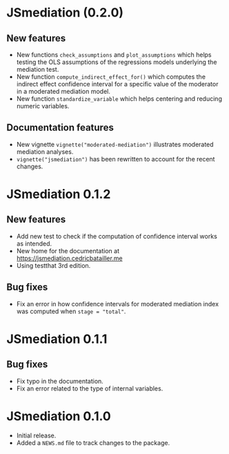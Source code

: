 # JSmediation (0.2.0)

## New features

* New functions `check_assumptions` and `plot_assumptions` which helps testing
  the OLS assumptions of the regressions models underlying the mediation test.
* New function `compute_indirect_effect_for()` which computes the indirect
  effect confidence interval for a specific value of the moderator in a 
  moderated mediation model.
* New function `standardize_variable` which helps centering and reducing numeric
  variables.
  
## Documentation features 

* New vignette `vignette("moderated-mediation")` illustrates moderated mediation
  analyses.
* `vignette("jsmediation")` has been rewritten to account for the recent
  changes.

# JSmediation 0.1.2

## New features

* Add new test to check if the computation of confidence interval works as
intended.
* New home for the documentation at https://jsmediation.cedricbatailler.me
* Using testthat 3rd edition.

## Bug fixes

* Fix an error in how confidence intervals for moderated mediation index was
computed when `stage = "total"`.

# JSmediation 0.1.1

## Bug fixes

* Fix typo in the documentation.
* Fix an error related to the type of internal variables. 

# JSmediation 0.1.0

* Initial release.
* Added a `NEWS.md` file to track changes to the package.
